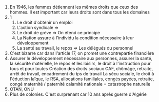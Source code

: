 1. En 1946, les femmes détiennent les mêmes droits que ceux des hommes. Il est important car leurs droits sont dans tous les domaines
2. 1
	1. Le droit d'obtenir un emploi
	2. L'action syndicale ⇒ 
	3. Le droit de grève ⇒ On étend ce principe
	4. La Nation assure à l'individu la condition nécessaire à leur développement
	5. La santé au travail, le repos ⇒ Les délégués du personnel
3. C'est bizarre car dans l'article 17, on promet une contrepartie financière
4. Assurer le développement nécessaire aux personnes, assurer la santé, la sécurité matérielle, le repos et les loisirs, le droit à l'instruction pour tous et pour toutes
   Création des droits sociaux
   CAF, chômâge, retraite, arrêt de travail, encadrement du tps de travail
   La sécu sociale, le droit à l'éduction laïque, le RSA, allocations familiales, congés payées, retraite, congé maternité / paternité
   calamité nationale = catastrophe naturelle
5. OTAN, ONU
6. Plus de colonies. C'est surprenant car 10 ans après guerre d'Algérie